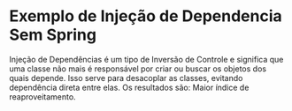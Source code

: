 # Exemplo de Injeção de Dependencia Sem Spring

Injeção de Dependências é um tipo de Inversão de Controle e significa que uma classe não mais é responsável por criar ou buscar os objetos dos quais depende. 
Isso serve para desacoplar as classes, evitando dependência direta entre elas. Os resultados são: Maior índice de reaproveitamento.

